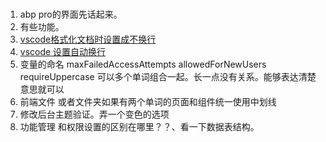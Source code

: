 ###

1. abp pro的界面先话起来。
2. 有些功能。
3. [vscode格式化文档时设置成不换行](https://blog.csdn.net/weixin_42555643/article/details/108054253)
4. [vscode 设置自动换行](https://zhuanlan.zhihu.com/p/65268106)
5. 变量的命名 maxFailedAccessAttempts  allowedForNewUsers requireUppercase 可以多个单词组合一起。长一点没有关系。能够表达清楚意思就可以
6. 前端文件 或者文件夹如果有两个单词的页面和组件统一使用中划线
7. 修改后台主题验证。弄一个变色的选项
8. 功能管理 和权限设置的区别在哪里？？、看一下数据表结构。
